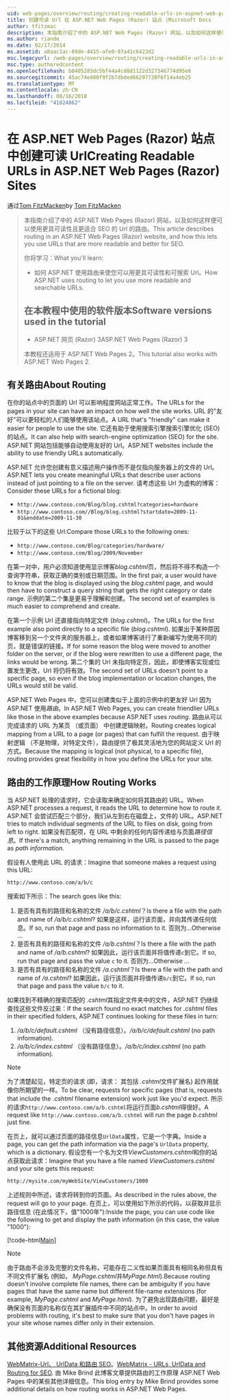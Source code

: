 ```yaml
---
uid: web-pages/overview/routing/creating-readable-urls-in-aspnet-web-pages-sites
title: 创建可读 Url 在 ASP.NET Web Pages (Razor) 站点 |Microsoft Docs
author: tfitzmac
description: 本指南介绍了中的 ASP.NET Web Pages (Razor) 网站，以及如何这样便可以使用更具可读性且更适合 SEO 的 Url 的路由。 您的将...
ms.author: riande
ms.date: 02/17/2014
ms.assetid: a8aac1ac-89de-4415-afe0-97a41c6423d2
msc.legacyurl: /web-pages/overview/routing/creating-readable-urls-in-aspnet-web-pages-sites
msc.type: authoredcontent
ms.openlocfilehash: b8405283dc5bf44a4cd8d1122d327346774d95e8
ms.sourcegitcommit: 45ac74e400f9f2b7dbded66297730f6f14a4eb25
ms.translationtype: MT
ms.contentlocale: zh-CN
ms.lasthandoff: 08/16/2018
ms.locfileid: "41824862"
---
```

<a name="creating-readable-urls-in-aspnet-web-pages-razor-sites"></a><span data-ttu-id="326db-104">在 ASP.NET Web Pages (Razor) 站点中创建可读 Url</span><span class="sxs-lookup"><span data-stu-id="326db-104">Creating Readable URLs in ASP.NET Web Pages (Razor) Sites</span></span>
====================
<span data-ttu-id="326db-105">通过[Tom FitzMacken](https://github.com/tfitzmac)</span><span class="sxs-lookup"><span data-stu-id="326db-105">by [Tom FitzMacken](https://github.com/tfitzmac)</span></span>

> <span data-ttu-id="326db-106">本指南介绍了中的 ASP.NET Web Pages (Razor) 网站，以及如何这样便可以使用更具可读性且更适合 SEO 的 Url 的路由。</span><span class="sxs-lookup"><span data-stu-id="326db-106">This article describes routing in an ASP.NET Web Pages (Razor) website, and how this lets you use URLs that are more readable and better for SEO.</span></span>
> 
> <span data-ttu-id="326db-107">你将学习：</span><span class="sxs-lookup"><span data-stu-id="326db-107">What you'll learn:</span></span>
> 
> - <span data-ttu-id="326db-108">如何 ASP.NET 使用路由来使您可以用更具可读性和可搜索 Url。</span><span class="sxs-lookup"><span data-stu-id="326db-108">How ASP.NET uses routing to let you use more readable and searchable URLs.</span></span>
>   
> 
> ## <a name="software-versions-used-in-the-tutorial"></a><span data-ttu-id="326db-109">在本教程中使用的软件版本</span><span class="sxs-lookup"><span data-stu-id="326db-109">Software versions used in the tutorial</span></span>
> 
> 
> - <span data-ttu-id="326db-110">ASP.NET 网页 (Razor) 3</span><span class="sxs-lookup"><span data-stu-id="326db-110">ASP.NET Web Pages (Razor) 3</span></span>
>   
> 
> <span data-ttu-id="326db-111">本教程还适用于 ASP.NET Web Pages 2。</span><span class="sxs-lookup"><span data-stu-id="326db-111">This tutorial also works with ASP.NET Web Pages 2.</span></span>


## <a name="about-routing"></a><span data-ttu-id="326db-112">有关路由</span><span class="sxs-lookup"><span data-stu-id="326db-112">About Routing</span></span>

<span data-ttu-id="326db-113">在你的站点中的页面的 Url 可以影响程度网站正常工作。</span><span class="sxs-lookup"><span data-stu-id="326db-113">The URLs for the pages in your site can have an impact on how well the site works.</span></span> <span data-ttu-id="326db-114">URL 的&quot;友好&quot;可以更轻松的人们能够使用该站点。</span><span class="sxs-lookup"><span data-stu-id="326db-114">A URL that's &quot;friendly&quot; can make it easier for people to use the site.</span></span> <span data-ttu-id="326db-115">它还有助于使用搜索引擎搜索引擎优化 (SEO) 的站点。</span><span class="sxs-lookup"><span data-stu-id="326db-115">It can also help with search-engine optimization (SEO) for the site.</span></span> <span data-ttu-id="326db-116">ASP.NET 网站包括能够自动使用友好的 Url。</span><span class="sxs-lookup"><span data-stu-id="326db-116">ASP.NET websites include the ability to use friendly URLs automatically.</span></span>

<span data-ttu-id="326db-117">ASP.NET 允许您创建有意义描述用户操作而不是仅指向服务器上的文件的 Url。</span><span class="sxs-lookup"><span data-stu-id="326db-117">ASP.NET lets you create meaningful URLs that describe user actions instead of just pointing to a file on the server.</span></span> <span data-ttu-id="326db-118">请考虑这些 Url 为虚构的博客：</span><span class="sxs-lookup"><span data-stu-id="326db-118">Consider these URLs for a fictional blog:</span></span>

- `http://www.contoso.com/Blog/blog.cshtml?categories=hardware`
- `http://www.contoso.com//Blog/blog.cshtml?startdate=2009-11-01&enddate=2009-11-30`

<span data-ttu-id="326db-119">比较于以下的这些 Url:</span><span class="sxs-lookup"><span data-stu-id="326db-119">Compare those URLs to the following ones:</span></span>

- `http://www.contoso.com/Blog/categories/hardware/`
- `http://www.contoso.com/Blog/2009/November`

<span data-ttu-id="326db-120">在第一对中，用户必须知道使用显示博客*blog.cshtml*页，然后将不得不构造一个查询字符串，获取正确的类别或日期范围。</span><span class="sxs-lookup"><span data-stu-id="326db-120">In the first pair, a user would have to know that the blog is displayed using the *blog.cshtml* page, and would then have to construct a query string that gets the right category or date range.</span></span> <span data-ttu-id="326db-121">示例的第二个集是更易于理解和创建。</span><span class="sxs-lookup"><span data-stu-id="326db-121">The second set of examples is much easier to comprehend and create.</span></span>

<span data-ttu-id="326db-122">在第一个示例 Url 还直接指向特定文件 (*blog.cshtml*)。</span><span class="sxs-lookup"><span data-stu-id="326db-122">The URLs for the first example also point directly to a specific file (*blog.cshtml*).</span></span> <span data-ttu-id="326db-123">如果出于某种原因博客移到另一个文件夹的服务器上，或者如果博客进行了重新编写为使用不同的页，就是错误的链接。</span><span class="sxs-lookup"><span data-stu-id="326db-123">If for some reason the blog were moved to another folder on the server, or if the blog were rewritten to use a different page, the links would be wrong.</span></span> <span data-ttu-id="326db-124">第二个集的 Url 未指向特定页，因此，即使博客实现或位置发生更改，Url 将仍将有效。</span><span class="sxs-lookup"><span data-stu-id="326db-124">The second set of URLs doesn't point to a specific page, so even if the blog implementation or location changes, the URLs would still be valid.</span></span>

<span data-ttu-id="326db-125">ASP.NET Web Pages 中，您可以创建类似于上面的示例中的更友好 Url 因为 ASP.NET 使用*路由*。</span><span class="sxs-lookup"><span data-stu-id="326db-125">In ASP.NET Web Pages, you can create friendlier URLs like those in the above examples because ASP.NET uses *routing*.</span></span> <span data-ttu-id="326db-126">路由从可以完成请求的 URL 为某页 （或页面） 中创建逻辑映射。</span><span class="sxs-lookup"><span data-stu-id="326db-126">Routing creates logical mapping from a URL to a page (or pages) that can fulfill the request.</span></span> <span data-ttu-id="326db-127">由于映射逻辑 （不是物理，对特定文件），路由提供了极其灵活地为您的网站定义 Url 的方式。</span><span class="sxs-lookup"><span data-stu-id="326db-127">Because the mapping is logical (not physical, to a specific file), routing provides great flexibility in how you define the URLs for your site.</span></span>

## <a name="how-routing-works"></a><span data-ttu-id="326db-128">路由的工作原理</span><span class="sxs-lookup"><span data-stu-id="326db-128">How Routing Works</span></span>

<span data-ttu-id="326db-129">当 ASP.NET 处理的请求时，它会读取来确定如何将其路由的 URL。</span><span class="sxs-lookup"><span data-stu-id="326db-129">When ASP.NET processes a request, it reads the URL to determine how to route it.</span></span> <span data-ttu-id="326db-130">ASP.NET 会尝试匹配三个部分，我们从左到右在磁盘上，文件的 URL。</span><span class="sxs-lookup"><span data-stu-id="326db-130">ASP.NET tries to match individual segments of the URL to files on disk, going from left to right.</span></span> <span data-ttu-id="326db-131">如果没有匹配项，在 URL 中剩余的任何内容传递给与页面*路径信息*。</span><span class="sxs-lookup"><span data-stu-id="326db-131">If there's a match, anything remaining in the URL is passed to the page as *path information*.</span></span>

<span data-ttu-id="326db-132">假设有人使用此 URL 的请求：</span><span class="sxs-lookup"><span data-stu-id="326db-132">Imagine that someone makes a request using this URL:</span></span>

`http://www.contoso.com/a/b/c`

<span data-ttu-id="326db-133">搜索如下所示：</span><span class="sxs-lookup"><span data-stu-id="326db-133">The search goes like this:</span></span>

1. <span data-ttu-id="326db-134">是否有具有的路径和名称的文件 */a/b/c.cshtml*？</span><span class="sxs-lookup"><span data-stu-id="326db-134">Is there a file with the path and name of */a/b/c.cshtml*?</span></span> <span data-ttu-id="326db-135">如果是这样，运行该页面，并向其传递任何信息。</span><span class="sxs-lookup"><span data-stu-id="326db-135">If so, run that page and pass no information to it.</span></span> <span data-ttu-id="326db-136">否则为...</span><span class="sxs-lookup"><span data-stu-id="326db-136">Otherwise ...</span></span>
2. <span data-ttu-id="326db-137">是否有具有的路径和名称的文件 */a/b.cshtml*？</span><span class="sxs-lookup"><span data-stu-id="326db-137">Is there a file with the path and name of */a/b.cshtml*?</span></span> <span data-ttu-id="326db-138">如果因此，运行该页面并将值传递`c`到它。</span><span class="sxs-lookup"><span data-stu-id="326db-138">If so, run that page and pass the value `c` to it.</span></span> <span data-ttu-id="326db-139">否则为...</span><span class="sxs-lookup"><span data-stu-id="326db-139">Otherwise …</span></span>
3. <span data-ttu-id="326db-140">是否有具有的路径和名称的文件 */a.cshtml*？</span><span class="sxs-lookup"><span data-stu-id="326db-140">Is there a file with the path and name of */a.cshtml*?</span></span> <span data-ttu-id="326db-141">如果因此，运行该页面并将值传递`b/c`到它。</span><span class="sxs-lookup"><span data-stu-id="326db-141">If so, run that page and pass the value `b/c` to it.</span></span>

<span data-ttu-id="326db-142">如果找到不精确的搜索匹配的 *.cshtml*其指定文件夹中的文件，ASP.NET 仍继续查找这些文件反过来：</span><span class="sxs-lookup"><span data-stu-id="326db-142">If the search found no exact matches for *.cshtml* files in their specified folders, ASP.NET continues looking for these files in turn:</span></span>

1. <span data-ttu-id="326db-143">*/a/b/c/default.cshtml* （没有路径信息）。</span><span class="sxs-lookup"><span data-stu-id="326db-143">*/a/b/c/default.cshtml* (no path information).</span></span>
2. <span data-ttu-id="326db-144">*/a/b/c/index.cshtml* （没有路径信息）。</span><span class="sxs-lookup"><span data-stu-id="326db-144">*/a/b/c/index.cshtml* (no path information).</span></span>

> [!NOTE]
> <span data-ttu-id="326db-145">为了清楚起见，特定页的请求 (即，请求： 其包括 *.cshtml*文件扩展名) 起作用就像你所期望的一样。</span><span class="sxs-lookup"><span data-stu-id="326db-145">To be clear, requests for specific pages (that is, requests that include the *.cshtml* filename extension) work just like you'd expect.</span></span> <span data-ttu-id="326db-146">所示的请求`http://www.contoso.com/a/b.cshtml`将运行页面*b.cshtml*得很好。</span><span class="sxs-lookup"><span data-stu-id="326db-146">A request like `http://www.contoso.com/a/b.cshtml` will run the page *b.cshtml* just fine.</span></span>


<span data-ttu-id="326db-147">在页上，就可以通过页面的路径信息`UrlData`属性，它是一个字典。</span><span class="sxs-lookup"><span data-stu-id="326db-147">Inside a page, you can get the path information via the page's `UrlData` property, which is a dictionary.</span></span> <span data-ttu-id="326db-148">假设您有一个名为文件*ViewCustomers.cshtml*和你的站点获取此请求：</span><span class="sxs-lookup"><span data-stu-id="326db-148">Imagine that you have a file named *ViewCustomers.cshtml* and your site gets this request:</span></span>

`http://mysite.com/myWebSite/ViewCustomers/1000`

<span data-ttu-id="326db-149">上述规则中所述，请求将转到你的页面。</span><span class="sxs-lookup"><span data-stu-id="326db-149">As described in the rules above, the request will go to your page.</span></span> <span data-ttu-id="326db-150">在页上，可以使用如下所示的代码，以获取并显示路径信息 (在此情况下，值&quot;1000年&quot;):</span><span class="sxs-lookup"><span data-stu-id="326db-150">Inside the page, you can use code like the following to get and display the path information (in this case, the value &quot;1000&quot;):</span></span>

[!code-html[Main](creating-readable-urls-in-aspnet-web-pages-sites/samples/sample1.html)]

> [!NOTE]
> <span data-ttu-id="326db-151">由于路由不会涉及完整的文件名称，可能存在二义性如果页面具有相同名称但具有不同文件扩展名 (例如， *MyPage.cshtml*并*MyPage.html*).</span><span class="sxs-lookup"><span data-stu-id="326db-151">Because routing doesn't involve complete file names, there can be ambiguity if you have pages that have the same name but different file-name extensions (for example, *MyPage.cshtml* and *MyPage.html*).</span></span> <span data-ttu-id="326db-152">为了避免出现路由问题，最好是确保没有页面的名称仅在其扩展插件中不同的站点中。</span><span class="sxs-lookup"><span data-stu-id="326db-152">In order to avoid problems with routing, it's best to make sure that you don't have pages in your site whose names differ only in their extension.</span></span>


<a id="Additional_Resources"></a>
## <a name="additional-resources"></a><span data-ttu-id="326db-153">其他资源</span><span class="sxs-lookup"><span data-stu-id="326db-153">Additional Resources</span></span>

<span data-ttu-id="326db-154">[WebMatrix-Url、 UrlData 和路由 SEO](http://www.mikesdotnetting.com/Article/165/WebMatrix-URLs-UrlData-and-Routing-for-SEO)。</span><span class="sxs-lookup"><span data-stu-id="326db-154">[WebMatrix - URLs, UrlData and Routing for SEO](http://www.mikesdotnetting.com/Article/165/WebMatrix-URLs-UrlData-and-Routing-for-SEO).</span></span> <span data-ttu-id="326db-155">由 Mike Brind 此博客文章提供路由的工作原理 ASP.NET Web Pages 中的某些其他详细信息。</span><span class="sxs-lookup"><span data-stu-id="326db-155">This blog entry by Mike Brind provides some additional details on how routing works in ASP.NET Web Pages.</span></span>
